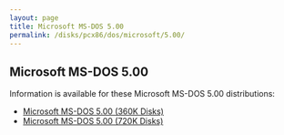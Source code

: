 ```yaml
---
layout: page
title: Microsoft MS-DOS 5.00
permalink: /disks/pcx86/dos/microsoft/5.00/
---
```


Microsoft MS-DOS 5.00
---

Information is available for these Microsoft MS-DOS 5.00 distributions:

* [Microsoft MS-DOS 5.00 (360K Disks)](360K/)
* [Microsoft MS-DOS 5.00 (720K Disks)](720K/)
